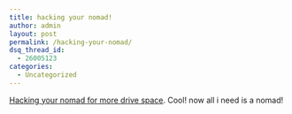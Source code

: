 ```yaml
---
title: hacking your nomad!
author: admin
layout: post
permalink: /hacking-your-nomad/
dsq_thread_id:
  - 26005123
categories:
  - Uncategorized
---
```

[Hacking your nomad for more drive space][1]. Cool! now all i need is a nomad!

 [1]: http://www.extremetech.com/article2/0,3973,1186827,00.asp